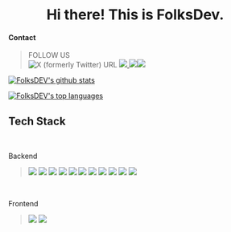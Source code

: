 <h1 align="center">
Hi there! This is FolksDev.
</h1>

#### Contact

<blockquote>
FOLLOW US
<br>
<img alt="X (formerly Twitter) URL" src="https://img.shields.io/twitter/url?url=https%3A%2F%2Ftwitter.com%2Ffolksdevtv&style=for-the-badge&logo=x&logoColor=black&label=Folksdev&labelColor=white&color=white">
<a href="https://www.youtube.com/folksdev" ><img src="https://img.shields.io/badge/YouTube-%23FF0000.svg?style=for-the-badge&logo=YouTube&logoColor=white"> <a href="https://www.instagram.com/folksdevtv/"><img src="https://img.shields.io/badge/Instagram-%23E4405F.svg?style=for-the-badge&logo=Instagram&logoColor=white"><a href="https://medium.com/folksdev"><img src="https://img.shields.io/badge/Medium-12100E?style=for-the-badge&logo=medium&logoColor=white">
</blockquote>


<!---
<img src=""><a href=""><img src=""><a href=""><img src="">
--->

[![FolksDEV's github stats](https://github-readme-stats.vercel.app/api?username=folksdev&theme=blue-green)](https://github.com/anuraghazra/github-readme-stats)


[![FolksDEV's top languages](https://github-readme-stats.vercel.app/api/top-langs/?username=folksdev&theme=blue-green)](https://github.com/anuraghazra/github-readme-stats)



## Tech Stack
<br>
<p>Backend</p>

<blockquote>
<img src="https://img.shields.io/badge/java-%23ED8B00.svg?style=for-the-badge&logo=java&logoColor=white"> 
<img src="https://img.shields.io/badge/spring-%236DB33F.svg?style=for-the-badge&logo=spring&logoColor=white"> 
<img src="https://img.shields.io/badge/Spring_Boot-F2F4F9?style=for-the-badge&logo=spring-boot">
<img src="https://img.shields.io/badge/Apache%20Kafka-000?style=for-the-badge&logo=apachekafka"> 
<img src="https://img.shields.io/badge/redis-%23DD0031.svg?style=for-the-badge&logo=redis&logoColor=white"> 
<img src="https://img.shields.io/badge/Socket.io-black?style=for-the-badge&logo=socket.io&badgeColor=010101"> 
<img src="https://img.shields.io/badge/mysql-%2300f.svg?style=for-the-badge&logo=mysql&logoColor=white"> 
<img src="https://img.shields.io/badge/MongoDB-%234ea94b.svg?style=for-the-badge&logo=mongodb&logoColor=white"> 
<img src="https://img.shields.io/badge/postgres-%23316192.svg?style=for-the-badge&logo=postgresql&logoColor=white"> 
<img src="https://img.shields.io/badge/kotlin-%237F52FF.svg?style=for-the-badge&logo=kotlin&logoColor=white"> 
<img src="https://img.shields.io/badge/AWS-%23FF9900.svg?style=for-the-badge&logo=amazon-aws&logoColor=white"> 
</blockquote>
<br>
<p>Frontend</p>
<blockquote>
<img src="https://img.shields.io/badge/JavaScript-323330?style=for-the-badge&logo=javascript&logoColor=F7DF1E">
<img src="https://img.shields.io/badge/react-%2320232a.svg?style=for-the-badge&logo=react&logoColor=%2361DAFB"> 
</blockquote>


<!---
https://ileriayo.github.io/markdown-badges/
--->
